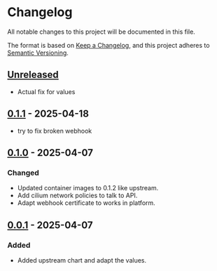# Changelog

All notable changes to this project will be documented in this file.

The format is based on [Keep a Changelog](https://keepachangelog.com/en/1.0.0/),
and this project adheres to [Semantic Versioning](https://semver.org/spec/v2.0.0.html).

## [Unreleased]

- Actual fix for values

## [0.1.1] - 2025-04-18

- try to fix broken webhook

## [0.1.0] - 2025-04-07

### Changed

- Updated container images to 0.1.2 like upstream.
- Add cilium network policies to talk to API.
- Adapt webhook certificate to works in platform.

## [0.0.1] - 2025-04-07

### Added

- Added upstream chart and adapt the values.

[Unreleased]: https://github.com/giantswarm/nos-app/compare/v0.1.1...HEAD
[0.1.1]: https://github.com/giantswarm/nos-app/compare/v0.1.0...v0.1.1
[0.1.0]: https://github.com/giantswarm/nos-app/compare/v0.0.1...v0.1.0
[0.0.1]: https://github.com/giantswarm/nos-app/releases/tag/v0.0.1
